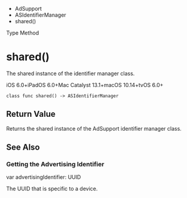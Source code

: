 

- AdSupport
- ASIdentifierManager
-  shared() 

Type Method

# shared()

The shared instance of the identifier manager class.

iOS 6.0+iPadOS 6.0+Mac Catalyst 13.1+macOS 10.14+tvOS 6.0+

``` source
class func shared() -> ASIdentifierManager
```

## Return Value

Returns the shared instance of the AdSupport identifier manager class.

## See Also

### Getting the Advertising Identifier

var advertisingIdentifier: UUID

The UUID that is specific to a device.

